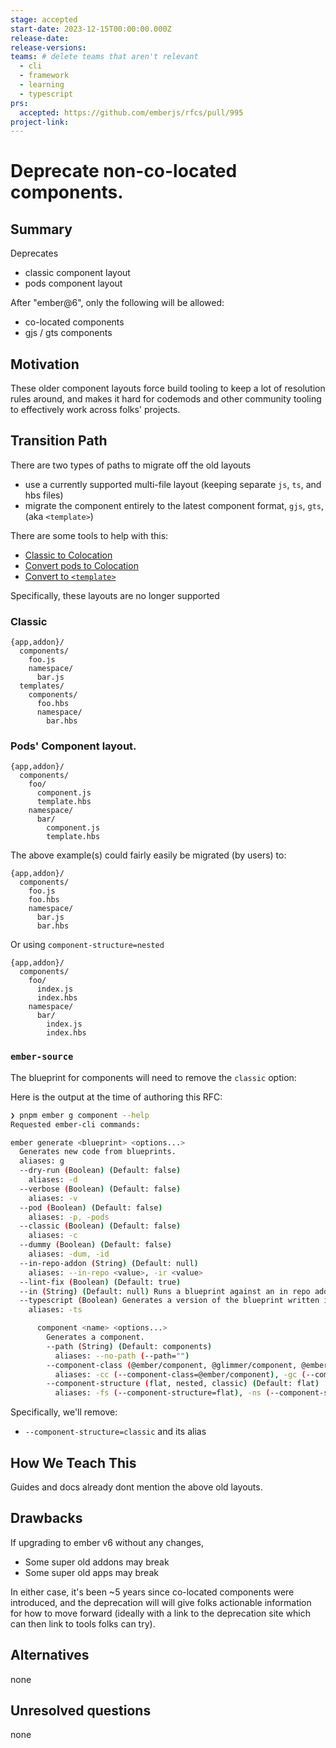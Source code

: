 ```yaml
---
stage: accepted
start-date: 2023-12-15T00:00:00.000Z
release-date:
release-versions:
teams: # delete teams that aren't relevant
  - cli
  - framework
  - learning
  - typescript
prs:
  accepted: https://github.com/emberjs/rfcs/pull/995
project-link:
---
```


<!---
Directions for above:

stage: Leave as is
start-date: Fill in with today's date, 2032-12-01T00:00:00.000Z
release-date: Leave as is
release-versions: Leave as is
teams: Include only the [team(s)](README.md#relevant-teams) for which this RFC applies
prs:
  accepted: Fill this in with the URL for the Proposal RFC PR
project-link: Leave as is
-->

# Deprecate non-co-located components.

## Summary

Deprecates
- classic component layout
- pods component layout


After "ember@6", only the following will be allowed:
- co-located components 
- gjs / gts components

## Motivation

These older component layouts force build tooling to keep a lot of resolution rules around, and makes it hard for codemods and other community tooling to effectively work across folks' projects.


## Transition Path

There are two types of paths to migrate off the old layouts 
- use a currently supported multi-file layout (keeping separate `js`, `ts`, and hbs files)
- migrate the component entirely to the latest component format, `gjs`, `gts`, (aka `<template>`)

There are some tools to help with this:
- [Classic to Colocation](https://github.com/ember-codemods/ember-component-template-colocation-migrator)
- [Convert pods to Colocation](https://github.com/ijlee2/ember-codemod-pod-to-octane)
- [Convert to `<template>`](https://github.com/IgnaceMaes/ember-codemod-template-tag)


Specifically, these layouts are no longer supported

### Classic 

```
{app,addon}/
  components/
    foo.js
    namespace/
      bar.js
  templates/
    components/
      foo.hbs
      namespace/
        bar.hbs
```

### Pods' Component layout.

```
{app,addon}/
  components/
    foo/
      component.js
      template.hbs
    namespace/
      bar/
        component.js
        template.hbs
```

The above example(s) could fairly easily be migrated (by users) to:

```
{app,addon}/
  components/
    foo.js 
    foo.hbs
    namespace/
      bar.js
      bar.hbs
```

Or using `component-structure=nested`

```
{app,addon}/
  components/
    foo/
      index.js 
      index.hbs
    namespace/
      bar/
        index.js
        index.hbs
```

### `ember-source`

The blueprint for components will need to remove the `classic` option:

Here is the output at the time of authoring this RFC:
```bash 
❯ pnpm ember g component --help
Requested ember-cli commands:

ember generate <blueprint> <options...>
  Generates new code from blueprints.
  aliases: g
  --dry-run (Boolean) (Default: false)
    aliases: -d
  --verbose (Boolean) (Default: false)
    aliases: -v
  --pod (Boolean) (Default: false)
    aliases: -p, -pods
  --classic (Boolean) (Default: false)
    aliases: -c
  --dummy (Boolean) (Default: false)
    aliases: -dum, -id
  --in-repo-addon (String) (Default: null)
    aliases: --in-repo <value>, -ir <value>
  --lint-fix (Boolean) (Default: true)
  --in (String) (Default: null) Runs a blueprint against an in repo addon. A path is expected, relative to the root of the project.
  --typescript (Boolean) Generates a version of the blueprint written in TypeScript (if available).
    aliases: -ts

      component <name> <options...>
        Generates a component.
        --path (String) (Default: components)
          aliases: --no-path (--path="")
        --component-class (@ember/component, @glimmer/component, @ember/component/template-only, "") (Default: --no-component-class)
          aliases: -cc (--component-class=@ember/component), -gc (--component-class=@glimmer/component), -tc (--component-class=@ember/component/template-only), -nc (--component-class=""), --no-component-class (--component-class=""), --with-component-class (--component-class=@glimmer/component)
        --component-structure (flat, nested, classic) (Default: flat)
          aliases: -fs (--component-structure=flat), -ns (--component-structure=nested), -cs (--component-structure=classic)

```

Specifically, we'll remove:
- `--component-structure=classic` and its alias


## How We Teach This

Guides and docs already dont mention the above old layouts.

## Drawbacks

If upgrading to ember v6 without any changes,
- Some super old addons may break
- Some super old apps may break    

In either case, it's been ~5 years since co-located components were introduced, and the deprecation will will give folks actionable information for how to move forward (ideally with a link to the deprecation site which can then link to tools folks can try).

## Alternatives

none

## Unresolved questions

none
